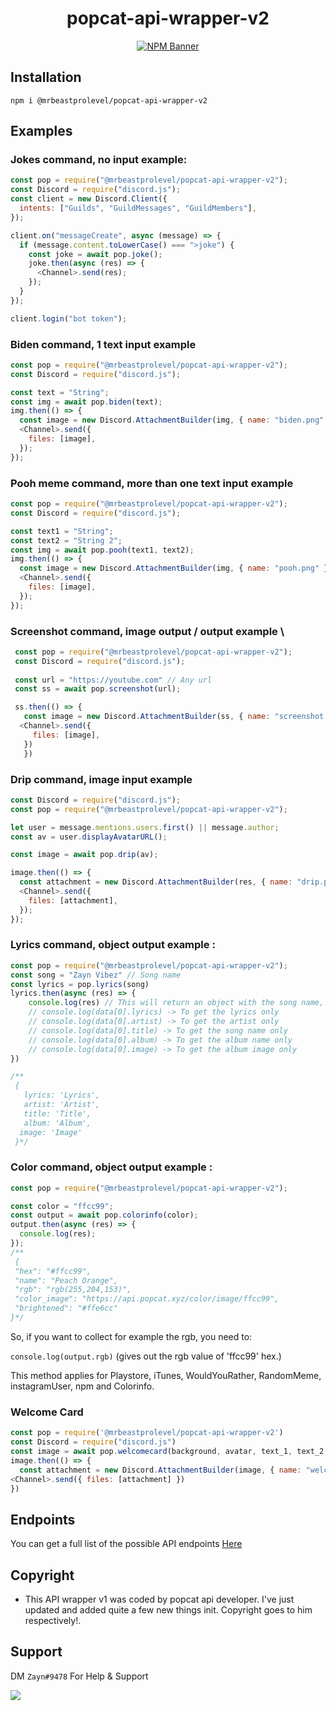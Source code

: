 <div align="center">
  <h1>popcat-api-wrapper-v2</h1>
  <p>
    <a href="https://www.npmjs.com/package/popcat-api-wrapper-v2r"><img src="https://nodei.co/npm/popcat-api-wrapper-v2.png?downloads=true&stars=true" alt="NPM Banner"></a>
  </p>
</div>

## Installation

```
npm i @mrbeastprolevel/popcat-api-wrapper-v2
```

## Examples

### Jokes command, no input example:

```js
const pop = require("@mrbeastprolevel/popcat-api-wrapper-v2");
const Discord = require("discord.js");
const client = new Discord.Client({
  intents: ["Guilds", "GuildMessages", "GuildMembers"],
});

client.on("messageCreate", async (message) => {
  if (message.content.toLowerCase() === ">joke") {
    const joke = await pop.joke();
    joke.then(async (res) => {
      <Channel>.send(res);
    });
  }
});

client.login("bot token");
```

### Biden command, 1 text input example

```js
const pop = require("@mrbeastprolevel/popcat-api-wrapper-v2");
const Discord = require("discord.js");

const text = "String";
const img = await pop.biden(text);
img.then(() => {
  const image = new Discord.AttachmentBuilder(img, { name: "biden.png" });
  <Channel>.send({
    files: [image],
  });
});
```

### Pooh meme command, more than one text input example

```js
const pop = require("@mrbeastprolevel/popcat-api-wrapper-v2");
const Discord = require("discord.js");

const text1 = "String";
const text2 = "String 2";
const img = await pop.pooh(text1, text2);
img.then(() => {
  const image = new Discord.AttachmentBuilder(img, { name: "pooh.png" });
  <Channel>.send({
    files: [image],
  });
});
```
### Screenshot command, image output / output example \

```js
 const pop = require("@mrbeastprolevel/popcat-api-wrapper-v2");
 const Discord = require("discord.js");
 
 const url = "https://youtube.com" // Any url
 const ss = await pop.screenshot(url);

 ss.then(() => {
   const image = new Discord.AttachmentBuilder(ss, { name: "screenshot.png" });
  <Channel>.send({
     files: [image],
   })
   })
```
### Drip command, image input example

```js
const Discord = require("discord.js");
const pop = require("@mrbeastprolevel/popcat-api-wrapper-v2");

let user = message.mentions.users.first() || message.author;
const av = user.displayAvatarURL();

const image = await pop.drip(av);

image.then(() => {
  const attachment = new Discord.AttachmentBuilder(res, { name: "drip.png" });
  <Channel>.send({
    files: [attachment],
  });
});
```

### Lyrics command, object output example :
```js
const pop = require("@mrbeastprolevel/popcat-api-wrapper-v2");
const song = "Zayn Vibez" // Song name
const lyrics = pop.lyrics(song)
lyrics.then(async (res) => {
    console.log(res) // This will return an object with the song name, artist, and lyrics etc.
    // console.log(data[0].lyrics) -> To get the lyrics only
    // console.log(data[0].artist) -> To get the artist only
    // console.log(data[0].title) -> To get the song name only
    // console.log(data[0].album) -> To get the album name only 
    // console.log(data[0].image) -> To get the album image only
})

/**
 {
   lyrics: 'Lyrics',
   artist: 'Artist',
   title: 'Title',
   album: 'Album',
  image: 'Image'
 }*/
```
### Color command, object output example :

```js
const pop = require("@mrbeastprolevel/popcat-api-wrapper-v2");

const color = "ffcc99";
const output = await pop.colorinfo(color);
output.then(async (res) => {
  console.log(res);
});
/**
 {
 "hex": "#ffcc99",
 "name": "Peach Orange",
 "rgb": "rgb(255,204,153)",
 "color_image": "https://api.popcat.xyz/color/image/ffcc99",
 "brightened": "#ffe6cc"
}*/
```

So, if you want to collect for example the rgb, you need to:

`console.log(output.rgb)` (gives out the rgb value of 'ffcc99' hex.)

This method applies for Playstore, iTunes, WouldYouRather, RandomMeme, instagramUser, npm and Colorinfo.

### Welcome Card

```js
const pop = require('@mrbeastprolevel/popcat-api-wrapper-v2')
const Discord = require("discord.js")
const image = await pop.welcomecard(background, avatar, text_1, text_2, text_3)
image.then(() => {
  const attachment = new Discord.AttachmentBuilder(image, { name: "welcomecard.png" })
<Channel>.send({ files: [attachment] })
})
```

## Endpoints

You can get a full list of the possible API endpoints [Here](https://api.popcat.xyz/)

## Copyright

- This API wrapper v1 was coded by popcat api developer. I've just updated and added quite a few new things init. Copyright goes to him respectively!.

## Support

DM `Zayn#9478` For Help & Support

![](https://discord.c99.nl/widget/theme-1/767627938433597450.png)  

